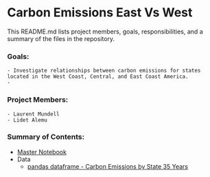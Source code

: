 # Carbon Emissions East Vs West

This README.md lists project members, goals, responsibilities, and a summary of the files in the repository.

### Goals: 
    - Investigate relationships between carbon emissions for states located in the West Coast, Central, and East Coast America.
    - 
### Project Members: 
    - Laurent Mundell
    - Lidet Alemu
### Summary of Contents:  
   - [Master Notebook](https://github.com/LaurentStar/MOD3_Project/blob/laurent/master.ipynb)
   - Data
        - [pandas dataframe - Carbon Emissions by State 35 Years](https://github.com/LaurentStar/MOD3_Project/blob/master/dataframe_pickle)
    

